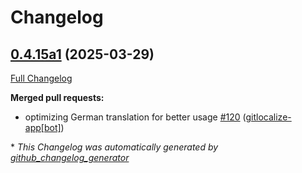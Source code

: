 # Changelog

## [0.4.15a1](https://github.com/OpenVoiceOS/ovos-skill-date-time/tree/0.4.15a1) (2025-03-29)

[Full Changelog](https://github.com/OpenVoiceOS/ovos-skill-date-time/compare/0.4.14...0.4.15a1)

**Merged pull requests:**

- optimizing German translation for better usage [\#120](https://github.com/OpenVoiceOS/ovos-skill-date-time/pull/120) ([gitlocalize-app[bot]](https://github.com/apps/gitlocalize-app))



\* *This Changelog was automatically generated by [github_changelog_generator](https://github.com/github-changelog-generator/github-changelog-generator)*
